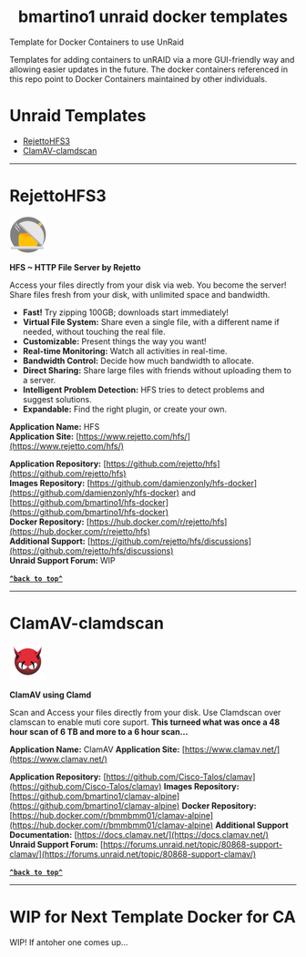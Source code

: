<h1 align="center" id="heading"> bmartino1 unraid docker templates </h1>

Template for Docker Containers to use UnRaid

Templates for adding containers to unRAID via a more GUI-friendly way and allowing easier updates in the future. The docker containers referenced in this repo point to Docker Containers maintained by other individuals.

# Unraid Templates

- [RejettoHFS3](#RejettoHFS3)
- [ClamAV-clamdscan](#ClamAV-clamdscan)
  
---

# RejettoHFS3

<img src="https://raw.githubusercontent.com/bmartino1/unraid-docker-templates/refs/heads/main/images/rejettohfs.png" width="64" height="64">

**HFS ~ HTTP File Server by Rejetto**

Access your files directly from your disk via web. You become the server! Share files fresh from your disk, with unlimited space and bandwidth.

- **Fast!** Try zipping 100GB; downloads start immediately!
- **Virtual File System:** Share even a single file, with a different name if needed, without touching the real file.
- **Customizable:** Present things the way you want!
- **Real-time Monitoring:** Watch all activities in real-time.
- **Bandwidth Control:** Decide how much bandwidth to allocate.
- **Direct Sharing:** Share large files with friends without uploading them to a server.
- **Intelligent Problem Detection:** HFS tries to detect problems and suggest solutions.
- **Expandable:** Find the right plugin, or create your own.

**Application Name:** HFS  
**Application Site:** [https://www.rejetto.com/hfs/](https://www.rejetto.com/hfs/)

**Application Repository:** [https://github.com/rejetto/hfs](https://github.com/rejetto/hfs)  
**Images Repository:** [https://github.com/damienzonly/hfs-docker](https://github.com/damienzonly/hfs-docker) and [https://github.com/bmartino1/hfs-docker](https://github.com/bmartino1/hfs-docker)  
**Docker Repository:** [https://hub.docker.com/r/rejetto/hfs](https://hub.docker.com/r/rejetto/hfs)  
**Additional Support:** [https://github.com/rejetto/hfs/discussions](https://github.com/rejetto/hfs/discussions)  
**Unraid Support Forum:** WIP

**[`^back to top^`](#unraid-templates)**

---

# ClamAV-clamdscan

<img src="https://raw.githubusercontent.com/bmartino1/unraid-docker-templates/refs/heads/main/images/clamav.png" width="64" height="64">

**ClamAV using Clamd**

Scan and Access your files directly from your disk. Use Clamdscan over clamscan to enable muti core suport.
**This turneed what was once a 48 hour scan of 6 TB and more to a 6 hour scan...**

**Application Name:** ClamAV
**Application Site:** [https://www.clamav.net/](https://www.clamav.net/)

**Application Repository:** [https://github.com/Cisco-Talos/clamav](https://github.com/Cisco-Talos/clamav)
**Images Repository:** [https://github.com/bmartino1/clamav-alpine](https://github.com/bmartino1/clamav-alpine)
**Docker Repository:** [https://hub.docker.com/r/bmmbmm01/clamav-alpine](https://hub.docker.com/r/bmmbmm01/clamav-alpine)
**Additional Support Documentation:** [https://docs.clamav.net/](https://docs.clamav.net/)
**Unraid Support Forum:** [https://forums.unraid.net/topic/80868-support-clamav/](https://forums.unraid.net/topic/80868-support-clamav/)

**[`^back to top^`](#unraid-templates)**

---

# WIP for Next Template Docker for CA
WIP! If antoher one comes up...
